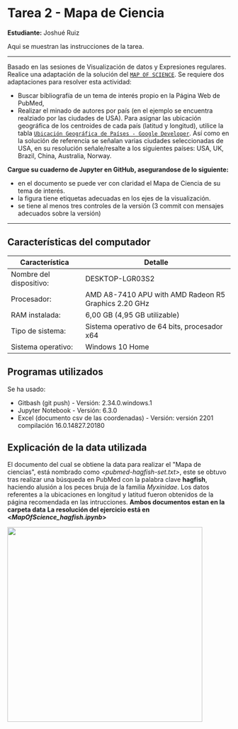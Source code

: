 # Tarea 2 - Mapa de Ciencia

**Estudiante:** Joshué Ruiz

Aqui se muestran las instrucciones de la tarea.

* * *

Basado en las sesiones de Visualización de datos y Expresiones regulares. Realice una adaptación de la solución del [`MAP OF SCIENCE`](https://github.com/CSB-book/CSB/blob/master/regex/solutions/MapOfScience_solution.ipynb). Se requiere dos adaptaciones para resolver esta actividad:
- Buscar bibliografía de un tema de interés propio en la Página Web de PubMed,
- Realizar el minado de autores por país (en el ejemplo se encuentra realziado por las ciudades de USA). Para asignar las ubicación geográfica de los centroides de cada país (latitud y longitud), utilice la tabla [`Ubicación Geográfica de Países - Google Developer`](https://developers.google.com/public-data/docs/canonical/countries_csv). Así como en la solución de referencia se señalan varias ciudades seleccionadas de USA, en su resolución señale/resalte a los siguientes países: USA, UK, Brazil, China, Australia, Norway.  

**Cargue su cuaderno de Jupyter en GitHub, asegurandose de lo siguiente:**
- en el documento se puede ver con claridad el Mapa de Ciencia de su tema de interés.
- la figura tiene etiquetas adecuadas en los ejes de la visualización. 
- se tiene al menos tres controles de la versión (3 commit con mensajes adecuados sobre la versión)

* * *

## Características del computador
Característica | Detalle
-------------- | -----------------
Nombre del dispositivo:	| DESKTOP-LGR03S2
Procesador:	| AMD A8-7410 APU with AMD Radeon R5 Graphics   2.20 GHz
RAM instalada:	| 6,00 GB (4,95 GB utilizable)
Tipo de sistema:	| Sistema operativo de 64 bits, procesador x64
Sistema operativo: | Windows 10 Home

## Programas utilizados
Se ha usado:
- Gitbash (git push) - Versión: 2.34.0.windows.1
- Jupyter Notebook - Versión: 6.3.0
- Excel (documento csv de las coordenadas) - Versión: versión 2201 compilación 16.0.14827.20180

## Explicación de la data utilizada
El documento del cual se obtiene la data para realizar el "Mapa de ciencias", está nombrado como *<pubmed-hagfish-set.txt>*, este se obtuvo tras realizar una búsqueda en PubMed con la palabra clave **hagfish**, haciendo alusión a los peces bruja de la familia _Myxinidae_. Los datos referentes a la ubicaciones en longitud y latitud fueron obtenidos de la página recomendada en las intrucciones. **Ambos documentos estan en la carpeta data**
**La resolución del ejercicio está en <_MapOfScience_hagfish.ipynb_>**

<img src="http://angelenamangieri.weebly.com/uploads/5/8/6/1/58610217/6901451_orig.gif" width="440">
